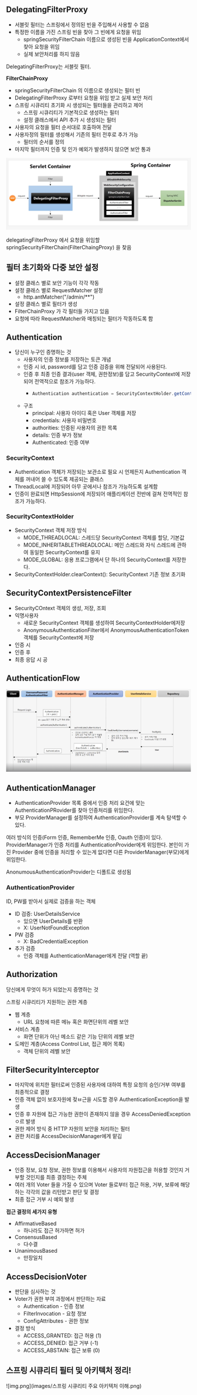 ## DelegatingFilterProxy
- 서블릿 필터는 스프링에서 정의된 빈을 주입해서 사용할 수 없음
- 특정한 이름을 가진 스프링 빈을  찾아 그 빈에게 요청을 위임
  - springSecurityFilterChain 이름으로 생성된 빈을 ApplicationContext에서 찾아 요청을 위임
  - 실제 보안처리를 하지 않음

DelegatingFilterProxy는 서블릿 필터.

**FilterChainProxy**  
- springSecurityFilterChain 의 이름으로 생성되는 필터 빈
- DelegatingFilterProxy 로부터 요청을 위임 받고 실제 보안 처리
- 스프링 시큐리티 초기화 시 생성되는 필터들을 관리하고 제어
  - 스프링 시큐리티가 기본적으로 생성하는 필터
  - 설정 클래스에서 API 추가 시 생성되는 필터
- 사용자의 요청을 필터 순서대로 호출하여 전달
- 사용자정의 필터를 생성해서 기존의 필터 전후로 추가 가능
  - 필터의 순서를 정의
- 마지막 필터까지 인증 및 인가 예외가 발생하지 않으면 보안 통과

![img.png](images/DelegatingFilterProxy.png)

delegatingFilterProxy 에서 요청을 위임할 springSecurityFilterChain(FilterChaingProxy) 을 찾음

## 필터 초기화와 다중 보안 설정
- 설정 클래스 별로 보안 기능이 각각 작동
- 설정 클래스 별로 RequestMatcher 설정
  - http.antMatcher("/admin/**")
- 설정 클래스 별로 필터가 생성
- FilterChainProxy 가 각 필터들 가지고 있음
- 요청에 따라 RequestMatcher와 매칭되는 필터가 작동하도록 함

## Authentication
- 당신이 누구인 증명하는 것
  - 사용자의 인증 정보를 저장하는 토큰 개념
  - 인증 시 id, password를 담고 인증 검증을 위해 전달되어 사용된다.
  - 인증 후 최종 인증 결과(user 객체, 권한정보)를 담고 SecurityContext에 저장되어 전역적으로 참조가 가능하다.
    - ```java 
      Authentication authentication = SecurityContextHolder.getContext().getAuthentication() 
      ```
  - 구조
    - principal: 사용자 아이디 혹은 User 객체를 저장
    - credentials: 사용자 비밀번호
    - authorities: 인증된 사용자의 권한 목록
    - details: 인증 부가 정보
    - Authenticated: 인증 여부

### SecurityContext
- Authentication 객체가 저장되는 보관소로 필요 시 언제든지 Authentication 객체를 꺼내어 쓸 수 있도록 제공되는 클래스
- ThreadLocal에 저장되어 아무 곳에서나 참조가 가능하도록 설계함
- 인증이 완료되면 HttpSession에 저장되어 애플리케이션 전반에 걸쳐 전역적인 참조가 가능하다.

### SecurityContextHolder
- SecurityContext 객체 저장 방식
  - MODE_THREADLOCAL: 스레드당 SecurityContext 객체를 할당, 기본값
  - MODE_INHERITABLETHREADLOCAL: 메인 스레드와 자식 스레드에 관하여 동일한 SecurityContext를 유지
  - MODE_GLOBAL: 응용 프로그램에서 단 하나의 SecurityContext를 저장한다.
- SecurityContextHolder.clearContext(): SecurityContext 기존 정보 초기화

## SecurityContextPersistenceFilter
- SecurityCOntext 객체의 생성, 저장, 조회
- 익명사용자
  - 새로운 SecurityContext 객체를 생성하여 SecurityContextHolder에저장
  - AnonymousAuthenticationFilter에서 AnonymousAuthenticationToken 객체를 SecurityContext에 저장
- 인증 시
- 인증 후
- 최종 응답 시 공

## AuthenticationFlow
![img.png](images/AuthenticationFlow.png)

## AuthenticationManager
- AuthenticationProvider 목록 중에서 인증 처리 요건에 맞는 AuthenticationPRovider를 찾아 인증처리를 위임한다.
- 부모 ProviderManager를 설정하여 AuthenticationProvider를 계속 탐색할 수 있다.

여러 방식의 인증(Form 인증, RememberMe 인증, Oauth 인증)이 있다.
ProviderManager가 인증 처리를 AuthenticationProvider에게 위임한다.
본인이 가진 Provider 중에 인증을 처리할 수 있는게 없다면 다른 ProviderManager(부모)에게 위임한다.

AnonumousAuthenticationProvider는 디폴트로 생성됨

### AuthenticationProvider
ID, PW를 받아서 실제로 검증을 하는 객체

- ID 검증: UserDetailsService
  - 있으면 UserDetails를 반환
  - X: UserNotFoundException
- PW 검증
  - X: BadCredentialException
- 추가 검증
  - 인증 객체를 AuthenticationManager에게 전달 (역할 끝)

## Authorization
당신에게 무엇이 허가 되었는지 증명하는 것

스프링 시큐리티가 지원하는 권한 계층
- 웹 계층
  - URL 요청에 따른 메뉴 혹은 화면단위의 레벨 보안
- 서비스 계층
  - 화면 단위가 아닌 메소드 같은 기능 단위의 레벨 보안
- 도메인 계층(Access Control List, 접근 제어 목록)
  - 객체 단위의 레벨 보안

## FilterSecurityInterceptor
- 마지막에 위치한 필터로써 인증된 사용자에 대하여 특정 요청의 승인/거부 여부를 최종적으로 결정
- 인증 객체 없이 보호자원에 젖ㅂ근을 시도할 경우 AuthenticationException을 발생
- 인증 후 자원에 접근 가능한 권한이 존재하지 않을 경우 AccessDeniedExceptionㅇ르 발생
- 권한 제어 방식 중 HTTP 자원의 보안을 처리하는 필터
- 권한 처리를 AccessDecisionManager에게 맡김

## AccessDecisionManager
- 인증 정보, 요청 정보, 권한 정보를 이용해서 사용자의 자원접근을 허용할 것인지 거부할 것인지를 최종 결정하는 주체
- 여러 개의 Voter 들을 가질 수 있으며 Voter 들로부터 접근 허용, 거부, 보류에 해당하는 각각의 값을 리턴받고 판단 및 결정
- 최종 접근 거부 시 예외 발생

**접근 결정의 세가지 유형**
- AffirmativeBased
  - 하나라도 접근 허가하면 허가
- ConsensusBased
  - 다수결
- UnanimousBased
  - 만장일치

## AccessDecisionVoter
- 판단을 심사하는 것
- Voter가 권한 부여 과정에서 판단하는 자료
  - Authentication - 인증 정보
  - FilterInvocation - 요청 정보
  - ConfigAttributes - 권한 정보
- 결정 방식
  - ACCESS_GRANTED: 접근 허용  (1)
  - ACCESS_DENIED: 접근 거부 (-1)
  - ACCESS_ABSTAIN: 접근 보류 (0)

## 스프링 시큐리티 필터 및 아키텍처 정리!
![img.png](images/스프링 시큐리티 주요 아키텍처 이해.png)